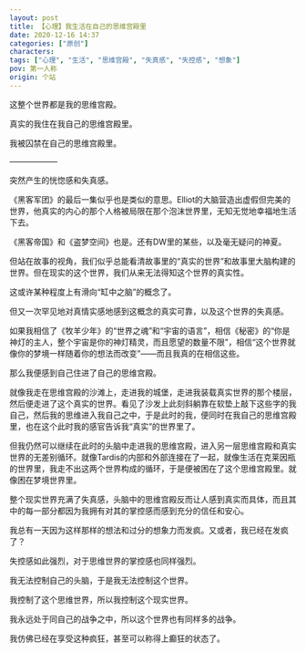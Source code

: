 ```yaml
---
layout: post
title: 【心理】我生活在自己的思维宫殿里
date: 2020-12-16 14:37
categories: ["原创"]
characters: 
tags: ["心理", "生活", "思维宫殿", "失真感", "失控感", "想象"]
pov: 第一人称
origin: 个站
---
```


这整个世界都是我的思维宫殿。

真实的我住在我自己的思维宫殿里。

我被囚禁在自己的思维宫殿里。

——————

突然产生的恍惚感和失真感。

《黑客军团》的最后一集似乎也是类似的意思。Elliot的大脑营造出虚假但完美的世界，他真实的内心的那个人格被局限在那个泡沫世界里，无知无觉地幸福地生活下去。

《黑客帝国》和《盗梦空间》也是。还有DW里的某些，以及毫无疑问的神夏。

但站在故事的视角，我们似乎总能看清故事里的“真实的世界”和故事里大脑构建的世界。但在现实的这个世界，我们从来无法得知这个世界的真实性。

这或许某种程度上有滑向“缸中之脑”的概念了。

但又一次罕见地对真情实感地感到这概念的真实可靠，以及这个世界的失真感。

如果我相信了《牧羊少年》的“世界之魂”和“宇宙的语言”，相信《秘密》的“你是神灯的主人，整个宇宙是你的神灯精灵，而且愿望的数量不限”，相信“这个世界就像你的梦境一样随着你的想法而改变”——而且我真的在相信这些。

那么我便感到自己住进了自己的思维宫殿。

就像我走在思维宫殿的沙滩上，走进我的城堡，走进我装载真实世界的那个楼层，然后便走进了这个真实的世界。看见了沙发上此刻斜躺靠在软垫上敲下这些字的我自己，然后我的思维进入我自己之中，于是此时的我，便同时在我自己的思维宫殿里，也在这个此时我的感官告诉我“真实”的世界里了。

但我仍然可以继续在此时的头脑中走进我的思维宫殿，进入另一层思维宫殿和真实世界的无差别循环。就像Tardis的内部和外部连接在了一起，就像生活在克莱因瓶的世界里，我走不出这两个世界构成的循环，于是便被困在了这个思维宫殿里。就像困在梦境世界里。

整个现实世界充满了失真感，头脑中的思维宫殿反而让人感到真实而具体，而且其中的每一部分都因为我拥有对其的掌控感而感到充分的信任和安心。

我总有一天因为这样那样的想法和过分的想象力而发疯。又或者，我已经在发疯了？

失控感如此强烈，对于思维世界的掌控感也同样强烈。

我无法控制自己的头脑，于是我无法控制这个世界。

我控制了这个思维世界，所以我控制这个现实世界。

我永远处于同自己的战争之中，所以这个世界也有同样多的战争。

我仿佛已经在享受这种疯狂，甚至可以称得上癫狂的状态了。